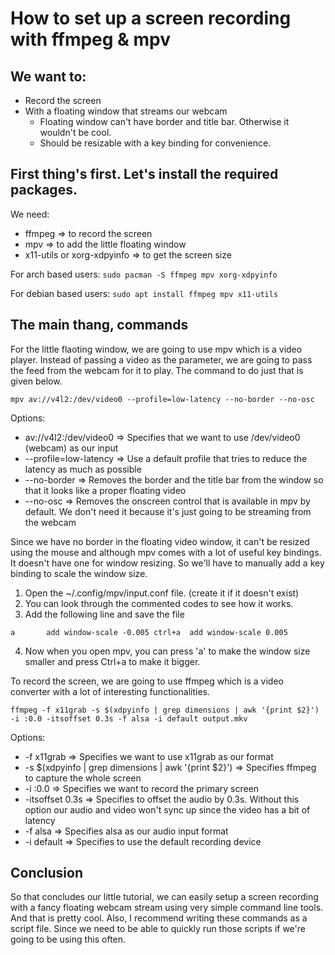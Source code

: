 # How to set up a screen recording with ffmpeg & mpv

## We want to:
* Record the screen
* With a floating window that streams our webcam
    * Floating window can't have border and title bar. Otherwise it wouldn't be cool.
    * Should be resizable with a key binding for convenience.


## First thing's first. Let's install the required packages.

We need:
* ffmpeg => to record the screen
* mpv => to add the little floating window
* x11-utils or xorg-xdpyinfo => to get the screen size

For arch based users:
`sudo pacman -S ffmpeg mpv xorg-xdpyinfo`

For debian based users:
`sudo apt install ffmpeg mpv x11-utils`


## The main thang, commands
For the little flaoting window, we are going to use mpv which is a video player. Instead of passing a video as the parameter, we are going to pass the feed from the webcam for it to play. The command to do just that is given below.

`mpv av://v4l2:/dev/video0 --profile=low-latency --no-border --no-osc`

Options:
+ av://v4l2:/dev/video0 => Specifies that we want to use /dev/video0 (webcam) as our input
+ --profile=low-latency => Use a default profile that tries to reduce the latency as much as possible
+ --no-border           => Removes the border and the title bar from the window so that it looks like a proper floating video
+ --no-osc              => Removes the onscreen control that is available in mpv by default. We don't need it because it's just going to be streaming from the webcam

Since we have no border in the floating video window, it can't be resized using the mouse and although mpv comes with a lot of useful key bindings. It doesn't have one for window resizing. So we'll have to manually add a key binding to scale the window size.
1. Open the ~/.config/mpv/input.conf file. (create it if it doesn't exist)
2. You can look through the commented codes to see how it works.
3. Add the following line and save the file

`
a       add window-scale -0.005
ctrl+a  add window-scale 0.005
`

4. Now when you open mpv, you can press 'a' to make the window size smaller and press Ctrl+a to make it bigger.

To record the screen, we are going to use ffmpeg which is a video converter with a lot of interesting functionalities.

`ffmpeg -f x11grab -s $(xdpyinfo | grep dimensions | awk '{print $2}') -i :0.0 -itsoffset 0.3s -f alsa -i default output.mkv`

Options:
+ -f x11grab        => Specifies we want to use x11grab as our format
+ -s $(xdpyinfo | grep dimensions | awk '{print $2}') => Specifies ffmpeg to capture the whole screen
+ -i :0.0           => Specifies we want to record the primary screen
+ -itsoffset 0.3s   => Specifies to offset the audio by 0.3s. Without this option our audio and video won't sync up since the video has a bit of latency
+ -f alsa           => Specifies alsa as our audio input format
+ -i default        => Specifies to use the default recording device

## Conclusion
So that concludes our little tutorial, we can easily setup a screen recording with a fancy floating webcam stream using very simple command line tools. And that is pretty cool. Also, I recommend writing these commands as a script file. Since we need to be able to quickly run those scripts if we're going to be using this often.

